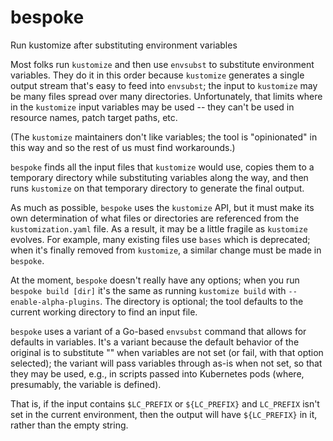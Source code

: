 # bespoke
Run kustomize after substituting environment variables

Most folks run `kustomize` and then use `envsubst` to substitute 
environment variables. They do it in this order because
`kustomize` generates a single output stream that's easy to
feed into `envsubst`; the input to `kustomize` may be many files
spread over many directories. Unfortunately, that limits where
in the `kustomize` input variables may be used -- they can't be
used in resource names, patch target paths, etc.

(The `kustomize` maintainers don't like variables; the tool is
"opinionated" in this way and so the rest of us must find
workarounds.)

`bespoke` finds all the input files that `kustomize` would use,
copies them to a temporary directory while substituting variables
along the way, and then runs `kustomize` on that temporary
directory to generate the final output.

As much as possible, `bespoke` uses the `kustomize` API, but it
must make its own determination of what files or directories
are referenced from the `kustomization.yaml` file. As a result,
it may be a little fragile as `kustomize` evolves. For example,
many existing files use `bases` which is deprecated; when it's
finally removed from `kustomize`, a similar change must be made
in `bespoke`.

At the moment, `bespoke` doesn't really have any options; when
you run `bespoke build [dir]` it's the same as running 
`kustomize build` with `--enable-alpha-plugins`. The directory
is optional; the tool defaults to the current working directory
to find an input file.

`bespoke` uses a variant of a Go-based `envsubst` command that
allows for defaults in variables. It's a variant because the
default behavior of the original is to substitute "" when
variables are not set (or fail, with that option selected);
the variant will pass variables through as-is when not set,
so that they may be used, e.g., in scripts passed into 
Kubernetes pods (where, presumably, the variable is defined).

That is, if the input contains `$LC_PREFIX` or `${LC_PREFIX}`
and `LC_PREFIX` isn't set in the current environment, then the
output will have `${LC_PREFIX}` in it, rather than the empty
string.

